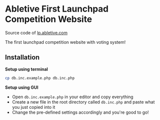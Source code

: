 # Abletive First Launchpad Competition Website

Source code of [lp.abletive.com](http://lp.abletive.com)

The first launchpad competition website
with voting system!


## Installation
**Setup using terminal**
```bash
cp db.inc.example.php db.inc.php
```

**Setup using GUI**
- Open `db.inc.example.php` in your editor and copy everything
- Create a new file in the root directory called `db.inc.php` and paste what you just copied into it
- Change the pre-defined settings accordingly and you're good to go!
